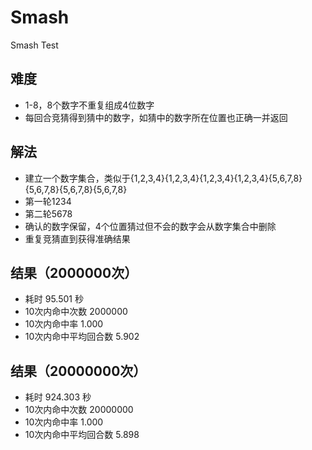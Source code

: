 Smash
=====

Smash Test

## 难度
- 1-8，8个数字不重复组成4位数字
- 每回合竞猜得到猜中的数字，如猜中的数字所在位置也正确一并返回

## 解法
- 建立一个数字集合，类似于{1,2,3,4}{1,2,3,4}{1,2,3,4}{1,2,3,4}{5,6,7,8}{5,6,7,8}{5,6,7,8}{5,6,7,8}
- 第一轮1234
- 第二轮5678
- 确认的数字保留，4个位置猜过但不会的数字会从数字集合中删除
- 重复竞猜直到获得准确结果

## 结果（2000000次）
- 耗时 95.501 秒
- 10次内命中次数 2000000
- 10次内命中率 1.000
- 10次内命中平均回合数  5.902

## 结果（20000000次）
- 耗时 924.303 秒
- 10次内命中次数 20000000
- 10次内命中率 1.000
- 10次内命中平均回合数  5.898

